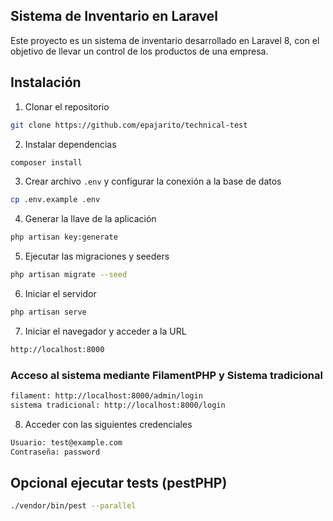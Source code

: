 ## Sistema de Inventario en Laravel

Este proyecto es un sistema de inventario desarrollado en Laravel 8, con el objetivo de llevar un control de los productos de una empresa.

## Instalación

1. Clonar el repositorio
```bash
git clone https://github.com/epajarito/technical-test
```

2. Instalar dependencias
```bash 
composer install
```

3. Crear archivo `.env` y configurar la conexión a la base de datos
```bash
cp .env.example .env
```

4. Generar la llave de la aplicación
```bash
php artisan key:generate
```

5. Ejecutar las migraciones y seeders
```bash
php artisan migrate --seed
```

6. Iniciar el servidor
```bash
php artisan serve
```

7. Iniciar el navegador y acceder a la URL
```bash
http://localhost:8000
```

### Acceso al sistema mediante FilamentPHP y Sistema tradicional

```bash
filament: http://localhost:8000/admin/login
sistema tradicional: http://localhost:8000/login
```

8. Acceder con las siguientes credenciales
```bash
Usuario: test@example.com
Contraseña: password
```

## Opcional ejecutar tests (pestPHP)
```bash
./vendor/bin/pest --parallel
```
